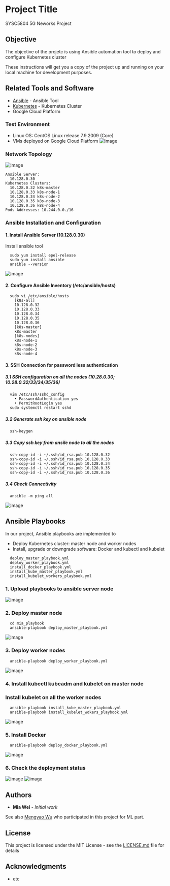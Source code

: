 # Project Title

SYSC5804 5G Neworks Project

## Objective

The objective of the projetc is using Ansible automation tool to deploy and configure Kubernetes cluster 

These instructions will get you a copy of the project up and running on your local machine for development purposes.

## Related Tools and Software

* [Ansible](https://docs.ansible.com/ansible/latest/index.html) - Ansible Tool
* [Kubernetes](https://kubernetes.io/docs/home/) - Kubernetes Cluster
* Google Cloud Platform

### Test Environment

* Linux OS: CentOS Linux release 7.9.2009 (Core)
* VMs deployed on Google Cloud Platform
![image](https://github.com/MiaYWei/ansible_kubernetes/blob/main/images/GoogleCloudPlatform.jpg)

### Network Topology

![image](https://github.com/MiaYWei/ansible_kubernetes/blob/main/images/topology.jpg)
```
Ansible Server:
  10.128.0.30
Kubernetes Clusters: 
  10.128.0.32 k8s-master
  10.128.0.33 k8s-node-1
  10.128.0.34 k8s-node-2
  10.128.0.35 k8s-node-3
  10.128.0.36 k8s-node-4
Pods Addresses: 10.244.0.0./16
```

### Ansible Installation and Configuration

#### 1. Install Ansible Server (10.128.0.30)
Install ansible tool 
```
  sudo yum install epel-release
  sudo yum install ansible
  ansible --version
```
![image](https://github.com/MiaYWei/ansible_kubernetes/blob/main/images/ansible.jpg)

#### 2. Configure Ansible Inventory (/etc/ansible/hosts)
```
  sudo vi /etc/ansible/hosts
	[k8s-all]
	10.128.0.32
	10.128.0.33
	10.128.0.34
	10.128.0.35
	10.128.0.36
	[k8s-master]
	k8s-master
	[k8s-nodes]
	k8s-node-1
	k8s-node-2
	k8s-node-3
	k8s-node-4
```

#### 3. SSH Connection for password less authentication

##### 3.1 SSH configuration on all the nodes (10.28.0.30; 10.28.0.32/33/34/35/36)
```
  vim /etc/ssh/sshd_config    
	• PasswordAuthentication yes 
	• PermitRootLogin yes
  sudo systemctl restart sshd
```

##### 3.2 Generate ssh key on ansible node
```
  ssh-keygen
```

##### 3.3 Copy ssh key from ansile node to all the nodes 
```
  ssh-copy-id -i ~/.ssh/id_rsa.pub 10.128.0.32
  ssh-copy-id -i ~/.ssh/id_rsa.pub 10.128.0.33
  ssh-copy-id -i ~/.ssh/id_rsa.pub 10.128.0.34
  ssh-copy-id -i ~/.ssh/id_rsa.pub 10.128.0.35
  ssh-copy-id -i ~/.ssh/id_rsa.pub 10.128.0.36
```

##### 3.4 Check Connectivity  
```
  ansible -m ping all
```
![image](https://github.com/MiaYWei/ansible_kubernetes/blob/main/images/ansible_ping.jpg)

## Ansible Playbooks
In our project, Ansible playbooks are implemented to

* Deploy Kubernetes cluster: master node and worker nodes
* Install, upgrade or downgrade software: Docker and kubectl and kubelet

```
  deploy_master_playbook.yml
  deploy_worker_playbook.yml
  install_docker_playbook.yml
  install_kube_master_playbook.yml
  install_kubelet_workers_playbook.yml
```

### 1. Upload playbooks to ansible server node
![image](https://github.com/MiaYWei/ansible_kubernetes/blob/main/images/playbooks.jpg)

### 2. Deploy master node
```
  cd mia_playbook
  ansible-playbook deploy_master_playbook.yml
```
![image](https://github.com/MiaYWei/ansible_kubernetes/blob/main/images/master.jpg)

### 3. Deploy worker nodes 
```
  ansible-playbook deploy_worker_playbook.yml
```
![image](https://github.com/MiaYWei/ansible_kubernetes/blob/main/images/workers.jpg)

### 4. Install kubectl kubeadm and kubelet on master node
###    Install kubelet on all the worker nodes
```
  ansible-playbook install_kube_master_playbook.yml
  ansible-playbook install_kubelet_wokers_playbook.yml
```
![image](https://github.com/MiaYWei/ansible_kubernetes/blob/main/images/install_kubelet_workers.jpg)

### 5. Install Docker
```
  ansible-playbook deploy_docker_playbook.yml
```
![image](https://github.com/MiaYWei/ansible_kubernetes/blob/main/images/docker.jpg)

### 6. Check the deployment status
![image](https://github.com/MiaYWei/ansible_kubernetes/blob/main/images/nodes.jpg)
![image](https://github.com/MiaYWei/ansible_kubernetes/blob/main/images/pods.jpg)

## Authors

* **Mia Wei** - *Initial work*

See also [Mengyao Wu](https://github.com/MengyaoWuNotAvailable/jetson_ML_container_collection) who participated in this project for ML part.

## License

This project is licensed under the MIT License - see the [LICENSE.md](LICENSE.md) file for details

## Acknowledgments
* etc

